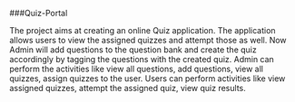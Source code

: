 ###Quiz-Portal

The project aims at creating an online Quiz application. The application allows users to view the
assigned quizzes and attempt those as well. Now Admin will add questions to the question bank and
create the quiz accordingly by tagging the questions with the created quiz. Admin can perform the
activities like view all questions, add questions, view all quizzes, assign quizzes to the user. Users can
perform activities like view assigned quizzes, attempt the assigned quiz, view quiz results.


